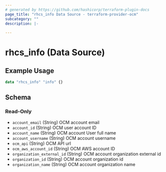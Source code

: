 ```yaml
---
# generated by https://github.com/hashicorp/terraform-plugin-docs
page_title: "rhcs_info Data Source - terraform-provider-ocm"
subcategory: ""
description: |-
  
---
```


# rhcs_info (Data Source)



## Example Usage

```terraform
data "rhcs_info" "info" {}
```

<!-- schema generated by tfplugindocs -->
## Schema

### Read-Only

- `account_email` (String) OCM account email
- `account_id` (String) OCM user account ID
- `account_name` (String) OCM account User full name
- `account_username` (String) OCM account username
- `ocm_api` (String) OCM API url
- `ocm_aws_account_id` (String) OCM AWS account ID
- `organization_external_id` (String) OCM account organization external id
- `organization_id` (String) OCM account organization id
- `organization_name` (String) OCM account organization name
